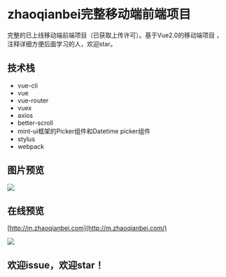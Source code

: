 # zhaoqianbei完整移动端前端项目

完整的已上线移动端前端项目（已获取上传许可）。基于Vue2.0的移动端项目 ，注释详细方便后面学习的人，欢迎star。

## 技术栈

- vue-cli
- vue
- vue-router
- vuex
- axios
- better-scroll
- mint-ui框架的Picker组件和Datetime picker组件
- stylus
- webpack

## 图片预览

![](http://ww1.sinaimg.cn/large/7459d5dbgy1g2xf00rjc6g20ba0jy7wh.gif)





## 在线预览

[http://m.zhaoqianbei.com](http://m.zhaoqianbei.com/)

![](http://ww1.sinaimg.cn/large/7459d5dbgy1g2x930jh1gj208w08wmyd.jpg)



## 欢迎issue，欢迎star！